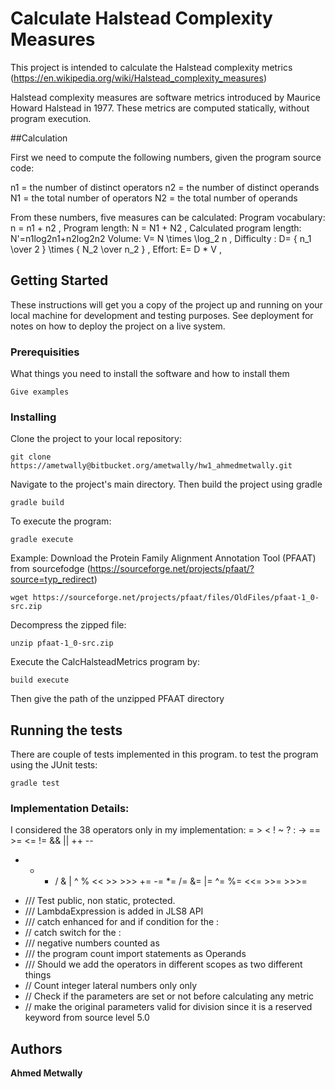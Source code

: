 # Calculate Halstead Complexity Measures

This project is intended to calculate the Halstead complexity metrics (https://en.wikipedia.org/wiki/Halstead_complexity_measures)


Halstead complexity measures are software metrics introduced by Maurice Howard Halstead in 1977. These metrics are computed statically, without program execution.

##Calculation

First we need to compute the following numbers, given the program source code:

n1 = the number of distinct operators
n2 = the number of distinct operands
N1 = the total number of operators
N2 = the total number of operands

From these numbers, five measures can be calculated:
Program vocabulary: n = n1 + n2 \,
Program length: N = N1 + N2  \,
Calculated program length: N'=n1log2n1+n2log2n2
Volume: V= N \times \log_2 n   \,
Difficulty : D= { n_1 \over 2  } \times { N_2 \over n_2 } \,
Effort: E= D * V \,




## Getting Started

These instructions will get you a copy of the project up and running on your local machine for development and testing purposes. See deployment for notes on how to deploy the project on a live system.

### Prerequisities

What things you need to install the software and how to install them

```
Give examples
```

### Installing


Clone the project to your local repository:
```
git clone https://ametwally@bitbucket.org/ametwally/hw1_ahmedmetwally.git
```


Navigate to the project's main directory. Then build the project using gradle 
```
gradle build
```


To execute the program:
```
gradle execute
```



Example: 
Download the Protein Family Alignment Annotation Tool (PFAAT) from sourcefodge (https://sourceforge.net/projects/pfaat/?source=typ_redirect)
```
wget https://sourceforge.net/projects/pfaat/files/OldFiles/pfaat-1_0-src.zip
```

Decompress the zipped file:
```
unzip pfaat-1_0-src.zip
```

Execute the CalcHalsteadMetrics program by:
```
build execute
```


Then give the path of the unzipped PFAAT directory 




## Running the tests

There are couple of tests implemented in this program. to test the program using the JUnit tests:

```
gradle test
```




### Implementation Details:


I considered the 38 operators only in my implementation:
=   >   <   !   ~   ?   :   ->
==  >=  <=  !=  &&  ||  ++  --
+   -   *   /   &   |   ^   %   <<   >>   >>>
+=  -=  *=  /=  &=  |=  ^=  %=  <<=  >>=  >>>=

* /// Test public, non static, protected.
* /// LambdaExpression is added in JLS8 API
* /// catch enhanced for and if condition for the : 
* // catch switch for the :
* /// negative numbers counted as 
* /// the program count import statements as Operands
* /// Should we add the operators in different scopes as two different things
* // Count integer lateral numbers only only	
* // Check if the parameters are set or not before calculating any metric
* // make the original parameters valid for division
since it is a reserved keyword from source level 5.0






## Authors

**Ahmed Metwally** 

